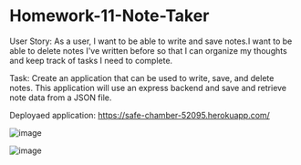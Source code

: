 # Homework-11-Note-Taker

User Story: As a user, I want to be able to write and save notes.I want to be able to delete notes I've written before so that I can organize my thoughts and keep track of tasks I need to complete.

Task: Create an application that can be used to write, save, and delete notes. This application will use an express backend and save and retrieve note data from a JSON file.

Deployaed application: https://safe-chamber-52095.herokuapp.com/


![image](https://user-images.githubusercontent.com/57970306/77240947-623c8580-6ba9-11ea-8fea-9990c27665c4.png)

![image](https://user-images.githubusercontent.com/57970306/77240951-6ec0de00-6ba9-11ea-917d-abb0fa4cadc3.png)




